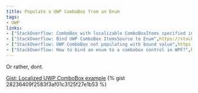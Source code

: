 ```yaml
---
title: Populate a UWP ComboBox from an Enum
tags:
- UWP
links:
- ["StackOverflow: ComboBox with localizable ComboBoxItems specified in XAML",https://stackoverflow.com/questions/8890161/combobox-with-localizable-comboboxitems-specified-in-xaml]
- ["StackOverflow: Bind UWP ComboBox ItemsSource to Enum",https://stackoverflow.com/questions/39209844/bind-uwp-combobox-itemssource-to-enum]
- ["StackOverflow: UWP ComboBox not populating with bound value",https://stackoverflow.com/questions/39780049/uwp-combobox-not-populating-with-bound-value]
- ["StackOverflow: How to bind an enum to a combobox control in WPF?",https://stackoverflow.com/questions/6145888/how-to-bind-an-enum-to-a-combobox-control-in-wpf]
---
```

Or rather, dont.

<noscript>
  <a href="https://gist.github.com/28236409f2583f3af01c3125f27e1b53">Gist: Localized UWP ComboBox example</a>
</noscript>
{% gist 28236409f2583f3af01c3125f27e1b53 %}
